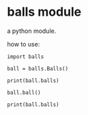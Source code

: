 # balls module

a python module.

how to use:

```
import balls

ball = balls.Balls()

print(ball.balls)

ball.ball()

print(ball.balls)
```

